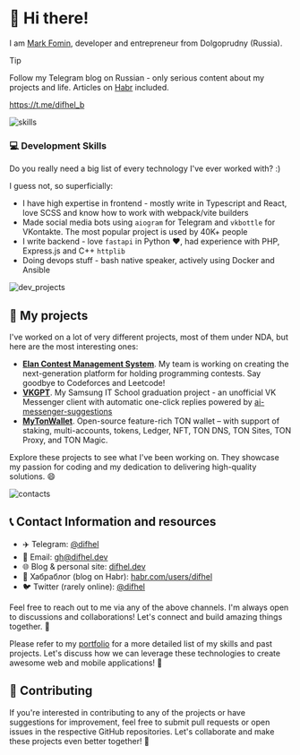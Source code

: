 # 👋 Hi there!

I am [Mark Fomin](https://t.me/difhel_b), developer and entrepreneur from Dolgoprudny (Russia).

> [!TIP]
> Follow my Telegram blog on Russian - only serious content about my projects and life. Articles on [Habr](https://habr.com/users/difhel) included.
>
> https://t.me/difhel_b


![skills](https://github.com/difhel/difhel/assets/78644136/b148a52a-0a5d-4af4-b31f-8db5cf76e997) 
### 💻 Development Skills
Do you really need a big list of every technology I've ever worked with? :)

I guess not, so superficially:

- I have high expertise in frontend - mostly write in Typescript and React, love SCSS and know how to work with webpack/vite builders
- Made social media bots using `aiogram` for Telegram and `vkbottle` for VKontakte. The most popular project is used by 40K+ people
- I write backend - love `fastapi` in Python ❤️, had experience with PHP, Express.js and C++ `httplib`
- Doing devops stuff - bash native speaker, actively using Docker and Ansible

![dev_projects](https://github.com/difhel/difhel/assets/78644136/70afdfa3-8e48-4b5c-a145-c8ffc70a7037)
## 📂 My projects
I've worked on a lot of very different projects, most of them under NDA, but here are the most interesting ones:

- **[Elan Contest Management System](https://github.com/elansteam/backend)**. My team is working on creating the next-generation platform for holding programming contests. Say goodbye to Codeforces and Leetcode!
- **[VKGPT](https://gg.gg/vkgpt2)**. My Samsung IT School graduation project - an unofficial VK Messenger client with automatic one-click replies powered by [ai-messenger-suggestions](https://github.com/difhel/ai-messenger-suggestions)
- **[MyTonWallet](https://github.com/mytonwalletorg/mytonwallet)**. Open-source feature-rich TON wallet – with support of staking, multi-accounts, tokens, Ledger, NFT, TON DNS, TON Sites, TON Proxy, and TON Magic.


Explore these projects to see what I've been working on. They showcase my passion for coding and my dedication to delivering high-quality solutions. 😄


![contacts](https://github.com/difhel/difhel/assets/78644136/fd1e6445-35cd-442e-9d40-fe034525a7d5)

## 📞 Contact Information and resources
- ✈️ Telegram: [@difhel](https://t.me/difhel)
- 📧 Email: [gh@difhel.dev](mailto:gh@difhel.dev)
- 🌐 Blog & personal site: [difhel.dev](https://difhel.dev)
- 🦢 Хабраблог (blog on Habr): [habr.com/users/difhel](https://habr.com/users/difhel)
- 🐦 Twitter (rarely online): [@difhel](https://twitter.com/difhel)

Feel free to reach out to me via any of the above channels. I'm always open to discussions and collaborations! Let's connect and build amazing things together. 🌟



Please refer to my [portfolio](https://difhel.dev) for a more detailed list of my skills and past projects. Let's discuss how we can leverage these technologies to create awesome web and mobile applications! 🚀

## 🤝 Contributing

If you're interested in contributing to any of the projects or have suggestions for improvement, feel free to submit pull requests or open issues in the respective GitHub repositories. Let's collaborate and make these projects even better together! 👥
